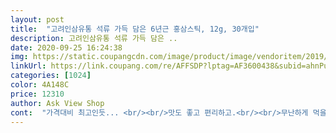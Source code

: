 ```yaml
---
layout: post 
title:  "고려인삼유통 석류 가득 담은 6년근 홍삼스틱, 12g, 30개입" 
description: 고려인삼유통 석류 가득 담은 ..
date: 2020-09-25 16:24:38 
img: https://static.coupangcdn.com/image/product/image/vendoritem/2019/08/21/3442338939/d2f712d7-8afa-4531-8b31-975404aeaa5a.jpg 
linkUrl: https://link.coupang.com/re/AFFSDP?lptag=AF3600438&subid=ahnPublicAsk&pageKey=52687121&itemId=185759536&vendorItemId=3442338939&traceid=V0-113-1ca42e20139f2c42 
categories: [1024] 
color: 4A148C 
price: 12310 
author: Ask View Shop 
cont:  "가격대비 최고인듯... <br/><br/>맛도 좋고 편리하고.<br/><br/>무난하게 먹을 수 있는 제품같음<br/>석류가 섞여 있어서 홍삼보다는 석류맛이 더 강해요<br/>시큼쌉쌀 합니다 완전 액상이라 먹기는 편함<br/>재구매 합니다.<br/><br/>저렴하게 잘 구입했어요<br/>하자가느껴지면 추가하러 달려올게요 ㅋㅋㅋ<br/>홍삼제품이나 즙제품 잘못먹으면 몸 간지럽고 얼굴에 뭐 나는데 그런게 없어요<br/>효과는 이제 3포 먹어서 아직 몰라요 ㅋㅋㅋ 근데 몸에 탈나거나 그런건 없어서 좋아요<br/>" 
---
```

